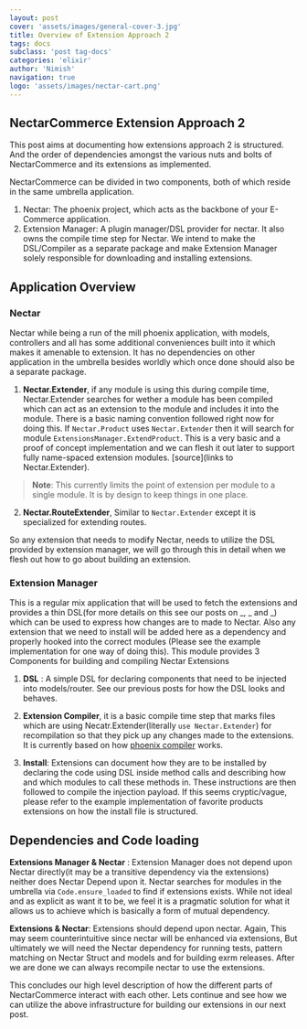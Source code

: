 ```yaml
---
layout: post
cover: 'assets/images/general-cover-3.jpg'
title: Overview of Extension Approach 2 
tags: docs
subclass: 'post tag-docs'
categories: 'elixir'
author: 'Nimish'
navigation: true
logo: 'assets/images/nectar-cart.png'
---
```


## NectarCommerce Extension Approach 2 ##

This post aims at documenting how extensions approach 2 is structured. And the order of dependencies amongst the various nuts and bolts of NectarCommerce and its extensions as implemented.

NectarCommerce can be divided in two components, both of which reside in the same umbrella application.

1. Nectar: The phoenix project, which acts as the backbone of your E-Commerce application.
2. Extension Manager: A plugin manager/DSL provider for nectar. It also owns the compile time step for Nectar. We intend to make the DSL/Compiler as a separate package and make Extension Manager solely responsible for downloading and installing extensions.

## Application Overview ##

### Nectar ###

Nectar while being a run of the mill phoenix application, with models, controllers and all has some additional conveniences built into it which makes it amenable to extension. It has no dependencies on other application in the umbrella besides worldly which once done should also be a separate package.

1. __Nectar.Extender__, if any module is using this during compile time, Nectar.Extender searches for wether a module has been compiled which can act as an extension to the module and includes it into the module. There is a basic naming convention followed right now for doing this. If ```Nectar.Product``` uses ```Nectar.Extender``` then it will search for module ```ExtensionsManager.ExtendProduct```. This is a very basic and a proof of concept implementation and we can flesh it out later to support fully name-spaced extension modules.
[source](links to Nectar.Extender).

> **Note**: This currently limits the point of extension per module to a single module. It is by design to keep things in one place.

2. __Nectar.RouteExtender__, Similar to ```Nectar.Extender``` except it is specialized for extending routes.

So any extension that needs to modify Nectar, needs to utilize the DSL provided by extension manager, we will go through this in detail when we flesh out how to go about building an extension.

### Extension Manager ###

This is a regular mix application that will be used to fetch the extensions and provides a thin DSL(for more details on this see our posts on _, _ and _) which can be used to express how changes are to made to Nectar. Also any extension that we need to install will be added here as a dependency and properly hooked into the correct modules (Please see the example implementation for one way of doing this). This module provides 3 Components for building and compiling Nectar Extensions

1. __DSL__ : A simple DSL for declaring components that need to be injected into models/router. See our previous posts for how the DSL looks and behaves.

2. __Extension Compiler__, it is a basic compile time step that marks files which are using Necatr.Extender(literally ```use Nectar.Extender```) for recompilation so that they pick up any changes made to the extensions. It is currently based on how [phoenix compiler](https://github.com/phoenixframework/phoenix/blob/master/lib/mix/tasks/compile.phoenix.ex) works.

3. __Install__: Extensions can document how they are to be installed by declaring the code using DSL inside method calls and describing how and which modules to call these methods in.
These instructions are then followed to compile the injection payload. If this seems cryptic/vague, please refer to the example implementation of favorite products extensions on how the install file is structured.


## Dependencies and Code loading ##

__Extensions Manager & Nectar__ : Extension Manager does not depend upon Nectar directly(it may be a transitive dependency via the extensions) neither does Nectar Depend upon it. Nectar searches for modules in the umbrella via ```Code.ensure_loaded``` to find if extensions exists. While not ideal and as explicit as want it to be, we feel it is a pragmatic solution for what it allows us to achieve which is basically a form of mutual dependency.

__Extensions & Nectar__: Extensions should depend upon nectar. Again, This may seem counterintuitive since nectar will be enhanced via extensions, But ultimately we will need the Nectar dependency for running tests, pattern matching on Nectar Struct and models and for building exrm releases. After we are done we can always recompile nectar to use the extensions.

This concludes our high level description of how the different parts of NectarCommerce interact with each other. Lets continue and see how we can utilize the above infrastructure for building our extensions in our next post.